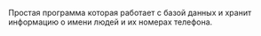 Простая программа которая работает с базой данных и хранит информацию о имени людей и их номерах телефона.
